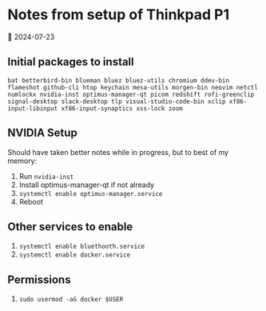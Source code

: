 # Notes from setup of Thinkpad P1

📅 2024-07-23

## Initial packages to install

`bat betterbird-bin blueman bluez bluez-utils chromium ddev-bin flameshot github-cli htop keychain mesa-utils morgen-bin neovim netctl numlockx nvidia-inst optimus-manager-qt picom redshift rofi-greenclip signal-desktop slack-desktop tlp visual-studio-code-bin xclip xf86-input-libinput xf86-input-synaptics xss-lock zoom`

## NVIDIA Setup

Should have taken better notes while in progress, but to best of my memory:

1. Run `nvidia-inst`
2. Install optimus-manager-qt if not already
3. `systemctl enable optimus-manager.service`
4. Reboot

## Other services to enable

1. `systemctl enable bluethooth.service`
2. `systemctl enable docker.service`

## Permissions

1. `sudo usermod -aG docker $USER`
